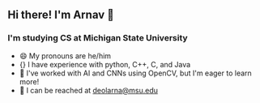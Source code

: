 ## Hi there! I'm Arnav 👋

### I'm studying CS at Michigan State University
 - 😄 My pronouns are he/him
 - {} I have experience with python, C++, C, and Java
 - 👾 I've worked with AI and CNNs using OpenCV, but I'm eager to learn more!
 - 📧 I can be reached at deolarna@msu.edu

<!--
**arnavDeol/arnavDeol** is a ✨ _special_ ✨ repository because its `README.md` (this file) appears on your GitHub profile.

Here are some ideas to get you started:

- 🔭 I’m currently working on ...
- 🌱 I’m currently learning ...
- 👯 I’m looking to collaborate on ...
- 🤔 I’m looking for help with ...
- 💬 Ask me about ...
- 📫 How to reach me: ...
- 😄 Pronouns: ...
- ⚡ Fun fact: ...
-->
